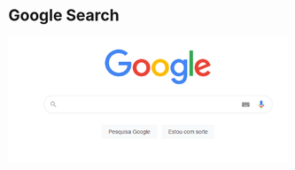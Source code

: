 # Google Search
![screenshot](https://github.com/marssaljr/google-search/blob/main/screenshot.png?raw=true)
